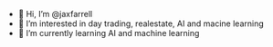 - 👋 Hi, I’m @jaxfarrell
- 👀 I’m interested in day trading, realestate, AI and macine learning
- 🌱 I’m currently learning AI and machine learning

<!---
jaxfarrell/jaxfarrell is a ✨ special ✨ repository because its `README.md` (this file) appears on your GitHub profile.
You can click the Preview link to take a look at your changes.
--->
